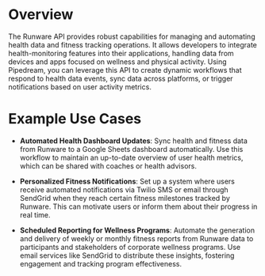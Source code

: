 # Overview

The Runware API provides robust capabilities for managing and automating health data and fitness tracking operations. It allows developers to integrate health-monitoring features into their applications, handling data from devices and apps focused on wellness and physical activity. Using Pipedream, you can leverage this API to create dynamic workflows that respond to health data events, sync data across platforms, or trigger notifications based on user activity metrics.

# Example Use Cases

- **Automated Health Dashboard Updates**: Sync health and fitness data from Runware to a Google Sheets dashboard automatically. Use this workflow to maintain an up-to-date overview of user health metrics, which can be shared with coaches or health advisors.

- **Personalized Fitness Notifications**: Set up a system where users receive automated notifications via Twilio SMS or email through SendGrid when they reach certain fitness milestones tracked by Runware. This can motivate users or inform them about their progress in real time.

- **Scheduled Reporting for Wellness Programs**: Automate the generation and delivery of weekly or monthly fitness reports from Runware data to participants and stakeholders of corporate wellness programs. Use email services like SendGrid to distribute these insights, fostering engagement and tracking program effectiveness.
